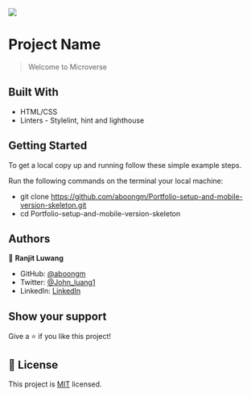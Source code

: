 ![](https://img.shields.io/badge/Microverse-blueviolet)

# Project Name

> Welcome to Microverse

## Built With

- HTML/CSS
- Linters - Stylelint, hint and lighthouse

## Getting Started

To get a local copy up and running follow these simple example steps.

Run the following commands on the terminal your local machine:

- git clone https://github.com/aboongm/Portfolio-setup-and-mobile-version-skeleton.git
- cd Portfolio-setup-and-mobile-version-skeleton

## Authors

👤 **Ranjit Luwang**

- GitHub: [@aboongm](https://github.com/aboongm)
- Twitter: [@John_luang1](https://twitter.com/John_luang1)
- LinkedIn: [LinkedIn](https://www.linkedin.com/in/mayengbam-ranjit-luwang-31962418/)

## Show your support

Give a ⭐️ if you like this project!

## 📝 License

This project is [MIT](./MIT.md) licensed.
